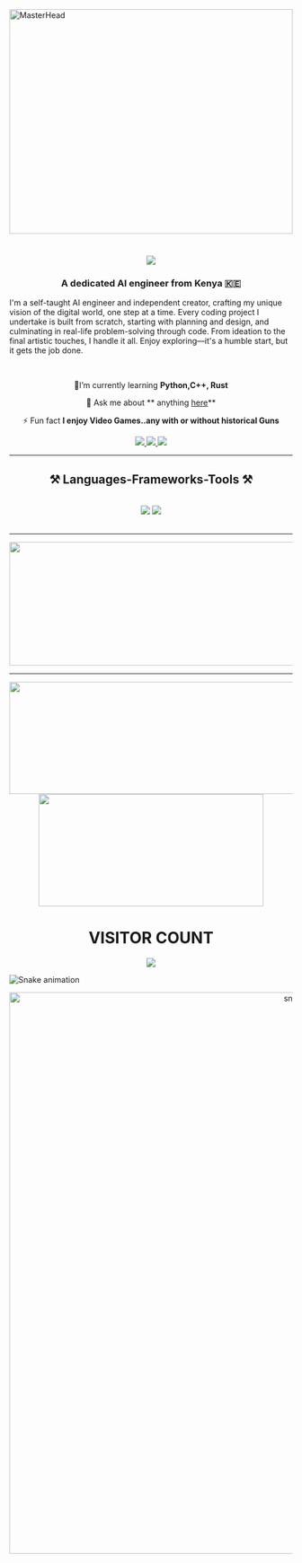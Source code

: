 <img src="https://github-production-user-asset-6210df.s3.amazonaws.com/74038190/242390524-0c7eb6ed-663b-4ce4-bfbd-18239a38ba1b.gif" alt="MasterHead" height="400" width="100%">




<h1 align="center">
    <img src="https://readme-typing-svg.herokuapp.com/?font=Righteous&size=35&center=true&vCenter=true&color=F72C0C&width=500&height=70&duration=4000&lines=Hello+There!+👊🏾;+I'm+Lamar!;" />
</h1>

<h3 align="center">A dedicated AI engineer from Kenya 🇰🇪</h3>


I'm a self-taught AI engineer and independent creator, crafting my unique vision of the digital world, one step at a time. Every coding project I undertake is built from scratch, starting with planning and design, and culminating in real-life problem-solving through code. From ideation to the final artistic touches, I handle it all. Enjoy exploring—it's a humble start, but it gets the job done.

<br/>

<div align="center">
 
 
👾I’m currently learning **Python,C++, Rust**

💬 Ask me about ** anything [here](https://github.com/LamarJonesNdubi/LamarJonesNdubi/issues)**

⚡ Fun fact **I enjoy Video Games..any with or without historical Guns**

 </div>
 
<div align="center"> 
  <a href="lamarjonesndubi@gmail.com">
    <img src="https://img.shields.io/badge/Gmail-333333?style=for-the-badge&logo=gmail&logoColor=red" />
  </a>
  <a href="https://www.linkedin.com/in/lamar-ndubi-7591522b9/" target="_blank">
    <img src="https://img.shields.io/badge/LinkedIn-0077B5?style=for-the-badge&logo=linkedin&logoColor=white" target="_blank" />
  </a>
  <a href="https://LamarJonesNdubi.github.io" target="_blank">
     <img src="https://img.shields.io/badge/Portfolio-FF5722?style=for-the-badge&logo=todoist&logoColor=white" target="_blank" /> <!-- sqlite, safari, google-chrome are other good icon options -->
  </a>
</div>

 <hr/>
 
<h2 align="center">⚒️ Languages-Frameworks-Tools ⚒️</h2>
<br/>
<div align="center">
    <img src="https://skillicons.dev/icons?i=html,css,vscode,github, git" />
    <img src="https://skillicons.dev/icons?i=python,javascript, c++,rust" /><br>
</div>

<br/>
<hr/>

<p align="center">
  <img width="800" height="220" src="https://streak-stats.demolab.com?user=LamarJonesNdubi&theme=highcontrast&hide_border=true&border_radius=5&card_width=800">
</p>


---




<p align="center">
  <img width="600" height="200" src="https://github-readme-stats.vercel.app/api?username=LamarJonesNdubi&show_icons=true&theme=vision-friendly-dark">
  <img width="400" height="200" src="https://github-readme-stats.vercel.app/api/top-langs/?username=LamarJonesNdubi&size_weight=0.0005&count_weight=0.3&layout=compact&theme=vision-friendly-dark">
</p>

 
<div id="header" align="center">
    <h1><b>VISITOR COUNT</b></h1>
      <img src="https://profile-counter.glitch.me/LamarJonesNdubi/count.svg" />
</div>
 

![Snake animation](https://raw.githubusercontent.com/LamarJonesNdubi/LamarJonesNdubi/output/github-contribution-grid-snake.svg)

<p align="center">
 <img width="1000" src="assets/github-snake.svg" alt="snake"/>
</p>
